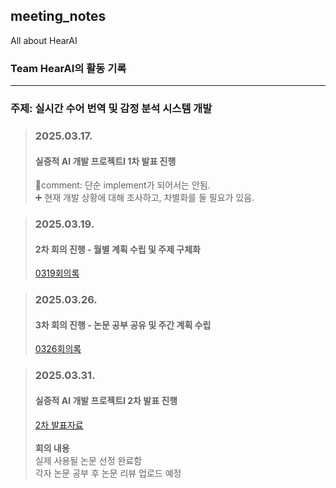 ## meeting_notes
All about HearAI
### Team HearAI의 활동 기록
<hr>

### 주제: 실시간 수어 번역 및 감정 분석 시스템 개발

> ### 2025.03.17.
> #### 실증적 AI 개발 프로젝트I 1차 발표 진행 <br>
> 📌comment: 단순 implement가 되어서는 안됨.<br>
> ➕ 현재 개발 상황에 대해 조사하고, 차별화를 둘 필요가 있음.<br>

> ### 2025.03.19.
> #### 2차 회의 진행 - 월별 계획 수립 및 주제 구체화
> [0319회의록](https://github.com/2025HearAI/meeting_notes/blob/main/0319_%ED%9A%8C%EC%9D%98%EB%A1%9D.md)

> ### 2025.03.26.
> #### 3차 회의 진행 - 논문 공부 공유 및 주간 계획 수립
> [0326회의록](https://github.com/2025HearAI/meeting_notes/blob/main/0326_%ED%9A%8C%EC%9D%98%EB%A1%9D.md)

> ### 2025.03.31.
> #### 실증적 AI 개발 프로젝트I 2차 발표 진행 <br>
> [2차 발표자료](https://github.com/2025HearAI/meeting_notes/issues/2) <br>
> <br>
> **회의 내용** <br>
> 실제 사용될 논문 선정 완료함 <br>
> 각자 논문 공부 후 논문 리뷰 업로드 예정 

